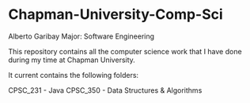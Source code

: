 # Chapman-University-Comp-Sci
Alberto Garibay
Major: Software Engineering

This repository contains all the computer science work that I have done during my time at Chapman University.

It current contains the following folders:

CPSC_231 - Java
CPSC_350 - Data Structures & Algorithms
